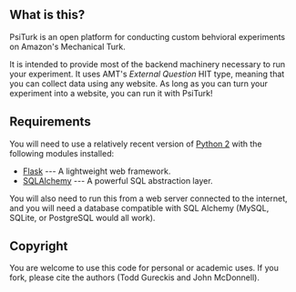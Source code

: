 
What is this?
------------

PsiTurk is an open platform for conducting custom behvioral experiments on
Amazon's Mechanical Turk. 

It is intended to provide most of the backend machinery necessary to run your
experiment. It uses AMT's _External Question_ HIT type, meaning that you can
collect data using any website. As long as you can turn your experiment into a
website, you can run it with PsiTurk!

Requirements
------------

You will need to use a relatively recent version of [Python 2](http://python.org) with the following
modules installed:

 * [Flask](http://flask.pocoo.org/) --- A lightweight web framework.
 * [SQLAlchemy](http://www.sqlalchemy.org/) --- A powerful SQL abstraction layer.

You will also need to run this from a web server connected to the internet, and
you will need a database compatible with SQL Alchemy (MySQL, SQLite, or
PostgreSQL would all work).

Copyright
---------
You are welcome to use this code for personal or academic uses. If you fork,
please cite the authors (Todd Gureckis and John McDonnell).



